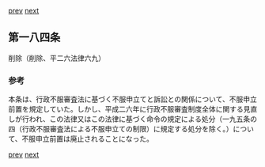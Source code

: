 [prev](/specific/markdowns/特許法/252_Mp-Ch_8-At_184.md)
[next](/specific/markdowns/特許法/254_Mp-Ch_9-At_184_3.md)
## 第一八四条
削除（削除、平二六法律六九）

### 参考
本条は、行政不服審査法に基づく不服申立てと訴訟との関係について、不服申立前置を規定していた。しかし、平成二六年に行政不服審査制度全体に関する見直しが行われ、この法律又はこの法律に基づく命令の規定による処分（一九五条の四（行政不服審査法による不服申立ての制限）に規定する処分を除く。）について、不服申立前置は廃止されることになった。

[prev](/specific/markdowns/特許法/252_Mp-Ch_8-At_184.md)
[next](/specific/markdowns/特許法/254_Mp-Ch_9-At_184_3.md)